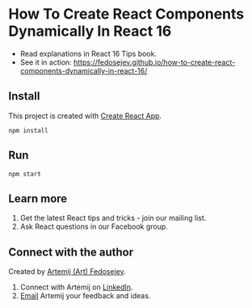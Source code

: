 # How To Create React Components Dynamically In React 16

+ Read explanations in React 16 Tips book.
+ See it in action: https://fedosejev.github.io/how-to-create-react-components-dynamically-in-react-16/

## Install

This project is created with [Create React App](https://github.com/facebookincubator/create-react-app).

`npm install`

## Run

`npm start`

## Learn more

1. Get the latest React tips and tricks - join our mailing list.
2. Ask React questions in our Facebook group.

## Connect with the author

Created by [Artemij (Art) Fedosejev](http://artemij.com).

1. Connect with Artemij on [LinkedIn](https://www.linkedin.com/in/artemij/).
2. [Email](react16tipsbook@gmail.com) Artemij your feedback and ideas.
